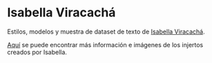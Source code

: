 # Isabella Viracachá

Estilos, modelos y muestra de dataset de texto de [Isabella Viracachá](https://www.instagram.com/diviracacha/).

[Aquí]() se puede encontrar más información e imágenes de los injertos creados por Isabella.